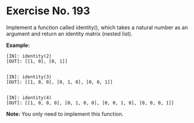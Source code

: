 # Exercise No. 193

Implement a function called identity(), which takes a natural number as an argument and return an identity matrix (nested list).


**Example:**


    [IN]: identity(2)
    [OUT]: [[1, 0], [0, 1]]


    [IN]: identity(3)
    [OUT]: [[1, 0, 0], [0, 1, 0], [0, 0, 1]]


    [IN]: identity(4)
    [OUT]: [[1, 0, 0, 0], [0, 1, 0, 0], [0, 0, 1, 0], [0, 0, 0, 1]]


**Note:** You only need to implement this function.